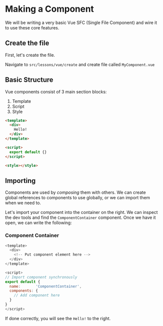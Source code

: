 # Making a Component

We will be writing a very basic Vue SFC (Single File Component) and wire it to use these core features.

## Create the file

First, let's create the file.

Navigate to `src/lessons/vue/create` and create file called `MyComponent.vue`

## Basic Structure

Vue components consist of 3 main section blocks:

1. Template
2. Script
3. Style

```html
<template>
  <div>
    Hello!
  </div>
</template>

<script>
  export default {}
</script>

<style></style>
```

## Importing

Components are used by _composing_ them with others. We can create global references to components to use globally, or we can import them when we need to.

Let's import your component into the container on the right. We can inspect the dev tools and find the `ComponentContainer` component. Once we have it open, we can write the following:

### Component Container

```javascript
<template>
  <div>
    <!-- Put component element here -->
  </div>
</template>

<script>
// Import component synchronously
export default {
  name:       'ComponentContainer',
  components: {
    // Add component here
  }
}
</script>
```

If done correctly, you will see the `Hello!` to the right.
